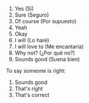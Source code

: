 1. Yes (Sí)
2. Sure (Seguro)
3. Of course (Por supuesto)
4. Yeah
5. Okay
6. I will (Lo haré)
7. I will love to (Me encantaría)
8. Why not? (¿Por qué no?)
9. Sounds good (Suena bien)

To say someone is right:

1. Sounds good
2. That's right
3. That's correct